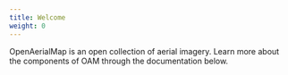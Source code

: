 ```yaml
---
title: Welcome
weight: 0
---
```


OpenAerialMap is an open collection of aerial imagery. Learn more about the components of OAM through the documentation below.

